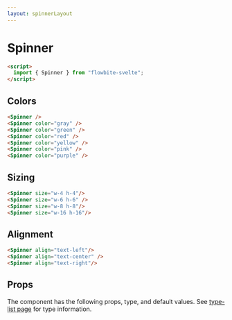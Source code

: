 ```yaml
---
layout: spinnerLayout
---
```


<script>
  import { Spinner, Table, TableDefaultRow, Breadcrumb } from '$lib/index';
  import componentProps from '../props/Spinner.json'
  // Props table
  export let items = componentProps.props
	let propHeader = ['Name', 'Type', 'Default']
	// console.log(items)
	let divClass='w-full relative overflow-x-auto shadow-md sm:rounded-lg'

</script>

<h1 class="text-3xl w-full dark:text-white py-8">Spinner</h1>


```html
<script>
  import { Spinner } from "flowbite-svelte";
</script>
```

<h2 class="text-2xl mt-8 dark:text-white py-8">Colors</h2>

<div class="container w-full rounded-xl my-4 mx-auto bg-gradient-to-r bg-white dark:bg-gray-900 border border-gray-200 dark:border-gray-700 p-2 sm:p-6">
<Spinner />
<Spinner color="gray" />
<Spinner color="green" />
<Spinner color="red" />
<Spinner color="yellow" />
<Spinner color="pink" />
<Spinner color="purple" />
</div>

```html
<Spinner />
<Spinner color="gray" />
<Spinner color="green" />
<Spinner color="red" />
<Spinner color="yellow" />
<Spinner color="pink" />
<Spinner color="purple" />
```

<h2 class="text-2xl mt-8 dark:text-white py-8">Sizing</h2>

<div class="container w-full rounded-xl my-4 mx-auto bg-gradient-to-r bg-white dark:bg-gray-900 border border-gray-200 dark:border-gray-700 p-2 sm:p-6">
<Spinner size="w-4 h-4" />
<Spinner size="w-6 h-6" />
<Spinner size="w-8 h-8" />
<Spinner size="w-16 h-16" />
</div>

```html
<Spinner size="w-4 h-4"/>
<Spinner size="w-6 h-6" />
<Spinner size="w-8 h-8"/>
<Spinner size="w-16 h-16"/>
```


<h2 class="text-2xl mt-8 dark:text-white py-8">Alignment</h2>

<div class="container w-full rounded-xl my-4 mx-auto bg-gradient-to-r bg-white dark:bg-gray-900 border border-gray-200 dark:border-gray-700 p-2 sm:p-6">
<Spinner align="text-left"/>
<Spinner align="text-center" />
<Spinner align="text-right"/>
</div>

```html
<Spinner align="text-left"/>
<Spinner align="text-center" />
<Spinner align="text-right"/>
```

<h2 class="text-2xl w-full dark:text-white py-8">Props</h2>

<p>The component has the following props, type, and default values. See <a href="/type-list" class="text-blue-600 hover:underline dark:text-blue-500">type-list page</a> for type information.</p>

<Table header={propHeader} {divClass} >
  <TableDefaultRow {items} rowState='hover' />
</Table>